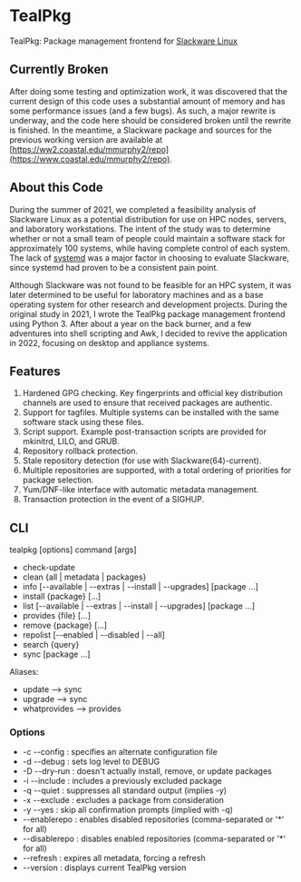 # TealPkg

TealPkg: Package management frontend for [Slackware Linux](http://www.slackware.com)


## Currently Broken

After doing some testing and optimization work, it was discovered that the current design of this code
uses a substantial amount of memory and has some performance issues (and a few bugs). As such, a major
rewrite is underway, and the code here should be considered broken until the rewrite is finished. In
the meantime, a Slackware package and sources for the previous working version are available at
[https://ww2.coastal.edu/mmurphy2/repo](https://www.coastal.edu/mmurphy2/repo).


## About this Code

During the summer of 2021, we completed a feasibility analysis of Slackware Linux as a potential distribution
for use on HPC nodes, servers, and laboratory workstations. The intent of the study was to determine whether
or not a small team of people could maintain a software stack for approximately 100 systems, while having
complete control of each system. The lack of [systemd](https://systemd.io/) was a major factor in choosing to
evaluate Slackware, since systemd had proven to be a consistent pain point.

Although Slackware was not found to be feasible for an HPC system, it was later determined to be useful
for laboratory machines and as a base operating system for other research and development projects. During the
original study in 2021, I wrote the TealPkg package management frontend using Python 3. After about a year on
the back burner, and a few adventures into shell scripting and Awk, I decided to revive the application in
2022, focusing on desktop and appliance systems.


## Features

1. Hardened GPG checking. Key fingerprints and official key distribution channels are used to ensure that
   received packages are authentic.
2. Support for tagfiles. Multiple systems can be installed with the same software stack using these files.
3. Script support. Example post-transaction scripts are provided for mkinitrd, LILO, and GRUB.
4. Repository rollback protection.
5. Stale repository detection (for use with Slackware(64)-current).
6. Multiple repositories are supported, with a total ordering of priorities for package selection.
7. Yum/DNF-like interface with automatic metadata management.
8. Transaction protection in the event of a SIGHUP.


## CLI

tealpkg [options] command [args]

* check-update
* clean {all | metadata | packages}
* info [--available | --extras | --install | --upgrades]  [package ...]
* install {package} [...]
* list [--available | --extras | --install | --upgrades]  [package ...]
* provides {file} [...]
* remove {package} [...]
* repolist [--enabled | --disabled | --all]
* search {query}
* sync [package ...]

Aliases:

* update --> sync
* upgrade --> sync
* whatprovides --> provides


### Options

* -c --config   : specifies an alternate configuration file
* -d --debug    : sets log level to DEBUG
* -D --dry-run  : doesn't actually install, remove, or update packages
* -i --include  : includes a previously excluded package
* -q --quiet    : suppresses all standard output (implies -y)
* -x --exclude  : excludes a package from consideration
* -y --yes      : skip all confirmation prompts (implied with -q)
* --enablerepo  : enables disabled repositories (comma-separated or '\*' for all)
* --disablerepo : disables enabled repositories (comma-separated or '\*' for all)
* --refresh     : expires all metadata, forcing a refresh
* --version     : displays current TealPkg version
